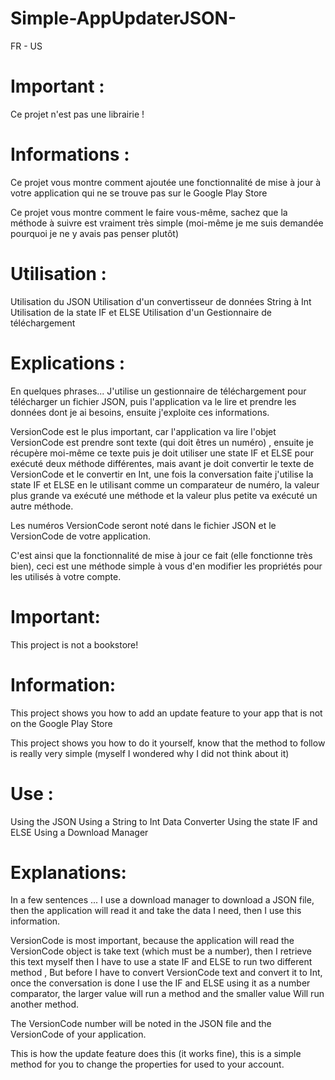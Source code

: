 # Simple-AppUpdaterJSON-

FR - US

# Important : 

Ce projet n'est pas une librairie !


# Informations : 

Ce projet vous montre comment ajoutée une fonctionnalité de mise à jour à votre application qui ne se trouve pas sur le Google Play Store

Ce projet vous montre comment le faire vous-même, sachez que la méthode à suivre est vraiment très simple (moi-même je me suis demandée pourquoi je ne y avais pas penser plutôt)


# Utilisation : 

Utilisation du JSON
Utilisation d'un convertisseur de données String à Int
Utilisation de la state IF et ELSE
Utilisation d'un Gestionnaire de téléchargement


# Explications : 

En quelques phrases... 
J'utilise un gestionnaire de téléchargement pour télécharger un fichier JSON, puis l'application va le lire et prendre les données dont je ai besoins, ensuite j'exploite ces informations.

VersionCode est le plus important, car l'application va lire l'objet VersionCode est prendre sont texte (qui doit êtres un numéro) , ensuite je récupère moi-même ce texte puis je doit utiliser une state IF et ELSE pour exécuté deux méthode différentes, mais avant je doit convertir le texte de VersionCode et le convertir en Int, une fois la conversation faite j'utilise la state IF et ELSE en le utilisant comme un comparateur de numéro, la valeur plus grande va exécuté une méthode et la valeur plus petite va exécuté un autre méthode.

Les numéros VersionCode seront noté dans le fichier JSON et le VersionCode de votre application.

C'est ainsi que la fonctionnalité de mise à jour ce fait (elle fonctionne très bien), ceci est une méthode simple à vous d'en modifier les propriétés pour les utilisés à votre compte.



# Important:

This project is not a bookstore!


# Information:

This project shows you how to add an update feature to your app that is not on the Google Play Store

This project shows you how to do it yourself, know that the method to follow is really very simple (myself I wondered why I did not think about it)


# Use :

Using the JSON
Using a String to Int Data Converter
Using the state IF and ELSE
Using a Download Manager


# Explanations:

In a few sentences ...
I use a download manager to download a JSON file, then the application will read it and take the data I need, then I use this information.

VersionCode is most important, because the application will read the VersionCode object is take text (which must be a number), then I retrieve this text myself then I have to use a state IF and ELSE to run two different method , But before I have to convert VersionCode text and convert it to Int, once the conversation is done I use the IF and ELSE using it as a number comparator, the larger value will run a method and the smaller value Will run another method.

The VersionCode number will be noted in the JSON file and the VersionCode of your application.

This is how the update feature does this (it works fine), this is a simple method for you to change the properties for used to your account.
